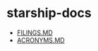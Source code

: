 # starship-docs

* [FILINGS.MD](https://github.com/philipwhiuk/starship-docs/blob/main/FILINGS.md)
* [ACRONYMS.MD](https://github.com/philipwhiuk/starship-docs/blob/main/ACRONYMS.MD)
